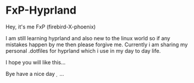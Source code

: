 # FxP-Hyprland

Hey, it's me FxP (firebird-X-phoenix) 

I am still learning hyprland and also new to the linux world so if any mistakes happen by me then please forgive me.
Currently i am sharing my personal .dotfiles for hyprland which i use in my day to day life.

I hope you will like this...

Bye have a nice day  ...